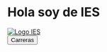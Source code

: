 
<html lang="es">
<head>
    <meta charset="UTF-8">
    <meta name="viewport" content="width=device-width, initial-scale=1.0">
    
</head>
<body>
    <h1>Hola soy de IES</h1>
    <a href="https://www.ies21.edu.ar/">
        <img src="https://www.ies21.edu.ar/img/logos_nuevos/LOGO_IES.png" alt="Logo IES">
    </a>
    <br>
    <a href="https://www.ies21.edu.ar/carreras/">
        <button>Carreras</button>
    </a>
</body>
</html>
